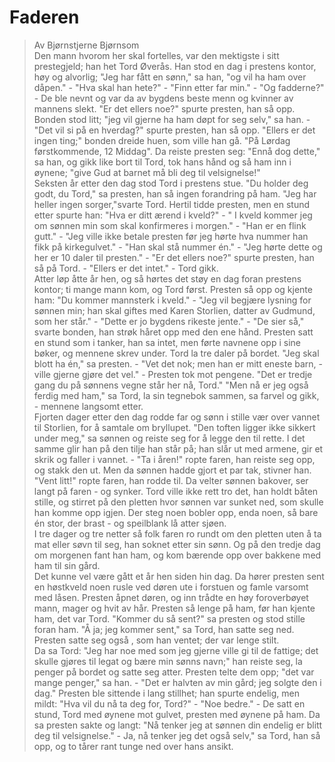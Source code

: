 # Faderen
> Av Bjørnstjerne Bjørnsom
    
Den mann hvorom her skal fortelles, var den mektigste i sitt prestegjeld; han het Tord Øverås. Han stod en dag i prestens kontor, høy og alvorlig; "Jeg har fått en sønn," sa han, "og vil ha ham over dåpen." - "Hva skal han hete?" - "Finn etter far min." - "Og fadderne?" - De ble nevnt og var da av bygdens beste menn og kvinner av mannens slekt. "Er det ellers noe?" spurte presten, han så opp. Bonden stod litt; "jeg vil gjerne ha ham døpt for seg selv," sa han. - "Det vil si på en hverdag?" spurte presten, han så opp. "Ellers er det ingen ting;" bonden dreide huen, som ville han gå.  "På Lørdag førstkommende, 12 Middag". Da reiste presten seg: "Ennå dog dette," sa han, og gikk like bort til Tord, tok hans hånd og så ham inn i øynene; "give Gud at barnet må bli deg til velsignelse!"
    
Seksten år etter den dag stod Tord i prestens stue. "Du holder deg godt, du Tord," sa presten, han så ingen forandring på ham. "Jeg har heller ingen sorger,"svarte Tord. Hertil tidde presten, men en stund etter spurte han: "Hva er ditt ærend i kveld?" - " I kveld kommer jeg om sønnen min som skal konfirmeres i morgen." - "Han er en flink gutt." - "Jeg ville ikke betale presten før jeg hørte hva nummer han fikk på kirkegulvet." - "Han skal stå nummer én." - "Jeg hørte dette og her er 10 daler til presten." - "Er det ellers noe?" spurte presten, han så på Tord. - "Ellers er det intet." - Tord gikk.
    
Atter løp åtte år hen, og så hørtes det støy en dag foran prestens kontor; ti mange mann kom, og Tord først. Presten så opp og kjente ham: "Du kommer mannsterk i kveld." - "Jeg vil begjære lysning for sønnen min; han skal giftes med Karen Storlien, datter av Gudmund, som her står." - "Dette er jo bygdens rikeste jente." - "De sier så," svarte bonden, han strøk håret opp med den ene hånd. Presten satt en stund som i tanker, han sa intet, men førte navnene opp i sine bøker, og mennene skrev under. Tord la tre daler på bordet. "Jeg skal blott ha én," sa presten. - "Vet det nok; men han er mitt eneste barn, - ville gjerne gjøre det vel." - Presten tok mot pengene. "Det er tredje gang du på sønnens vegne står her nå, Tord." "Men nå er jeg også ferdig med ham," sa Tord, la sin tegnebok sammen, sa farvel og gikk, - mennene langsomt etter.
    
Fjorten dager etter den dag rodde far og sønn i stille vær over vannet til Storlien, for å samtale om bryllupet. "Den toften ligger ikke sikkert under meg," sa sønnen og reiste seg for å legge den til rette. I det samme glir han på den tilje han står på; han slår ut med armene, gir et skrik og faller i vannet. - "Ta i åren!" ropte faren, han reiste seg opp, og stakk den ut. Men da sønnen hadde gjort et par tak, stivner han. "Vent litt!" ropte faren, han rodde til. Da velter sønnen bakover, ser langt på faren - og synker. Tord ville ikke rett tro det, han holdt båten stille, og stirret på den pletten hvor sønnen var sunket ned, som skulle han komme opp igjen. Der steg noen bobler opp, enda noen, så bare én stor, der brast - og speilblank lå atter sjøen.
    
I tre dager og tre netter så folk faren ro rundt om den pletten uten å ta mat eller søvn til seg, han soknet etter sin sønn. Og på den tredje dag om morgenen fant han ham, og kom bærende opp over bakkene med ham til sin gård.
    
Det kunne vel være gått et år hen siden hin dag. Da hører presten sent en høstkveld noen rusle ved døren ute i forstuen og famle varsomt med låsen. Presten åpnet døren, og inn trådte en høy foroverbøyet mann, mager og hvit av hår. Presten så lenge på ham, før han kjente ham, det var Tord. "Kommer du så sent?" sa presten og stod stille foran ham. "Å ja; jeg kommer sent," sa Tord, han satte seg ned. Presten satte seg også , som han ventet; der var lenge stilt.
    
Da sa Tord: "Jeg har noe med som jeg gjerne ville gi til de fattige; det skulle gjøres til legat og bære min sønns navn;" han reiste seg, la penger på bordet og satte seg atter. Presten telte dem opp; "det var mange penger," sa han. - "Det er halvten av min gård; jeg solgte den i dag." Presten ble sittende i lang stillhet; han spurte endelig, men mildt: "Hva vil du nå ta deg for, Tord?" - "Noe bedre." - De satt en stund, Tord med øynene mot gulvet, presten med øynene på ham. Da sa presten sakte og langt: "Nå tenker jeg at sønnen din endelig er blitt deg til velsignelse." - Ja, nå tenker jeg det også selv," sa Tord, han så opp, og to tårer rant tunge ned over hans ansikt.